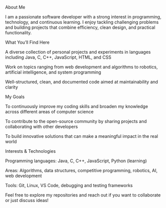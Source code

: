 About Me

I am a passionate software developer with a strong interest in programming, technology, and continuous learning. I enjoy tackling challenging problems and building projects that combine efficiency, clean design, and practical functionality.

What You’ll Find Here

A diverse collection of personal projects and experiments in languages including Java, C, C++, JavaScript, HTML, and CSS

Work on topics ranging from web development and algorithms to robotics, artificial intelligence, and system programming

Well-structured, clean, and documented code aimed at maintainability and clarity

My Goals

To continuously improve my coding skills and broaden my knowledge across different areas of computer science

To contribute to the open-source community by sharing projects and collaborating with other developers

To build innovative solutions that can make a meaningful impact in the real world

Interests & Technologies

Programming languages: Java, C, C++, JavaScript, Python (learning)

Areas: Algorithms, data structures, competitive programming, robotics, AI, web development

Tools: Git, Linux, VS Code, debugging and testing frameworks

Feel free to explore my repositories and reach out if you want to collaborate or just discuss ideas!
